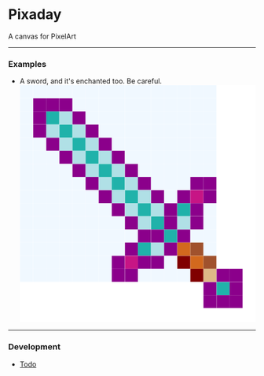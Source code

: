 # Pixaday  
A canvas for PixelArt

---

### Examples  

- A sword, and it's enchanted too. Be careful.  
![just a sword, but it's enchanted](/docs/images/sword.png)

---

### Development  

- [Todo](/todo,md)
